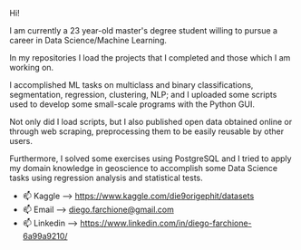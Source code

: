 Hi! 

I am currently a 23 year-old master's degree student willing to pursue a career in Data Science/Machine Learning.

In my repositories I load the projects that I completed and those which I am working on.

I accomplished ML tasks on multiclass and binary classifications, segmentation, regression, clustering, NLP; and 
I uploaded some scripts used to develop some small-scale programs with the Python GUI.

Not only did I load scripts, but I also published open data obtained online or through web scraping, preprocessing them to be easily reusable by other users.

Furthermore, I solved some exercises using PostgreSQL and I tried to apply my domain knowledge in geoscience to accomplish some Data Science tasks using regression analysis and statistical tests. 


- 📫 Kaggle -->   https://www.kaggle.com/die9origephit/datasets
- 📫 Email --> diego.farchione@gmail.com
- 📫 Linkedin --> https://www.linkedin.com/in/diego-farchione-6a99a9210/
<!---
Iron486/Iron486 is a ✨ special ✨ repository because its `README.md` (this file) appears on your GitHub profile.
You can click the Preview link to take a look at your changes.
--->
